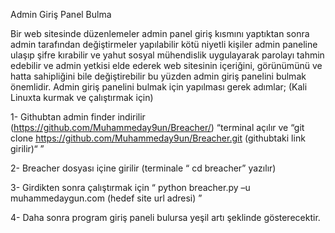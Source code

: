 Admin Giriş Panel Bulma

Bir web sitesinde düzenlemeler admin panel giriş kısmını yaptıktan sonra admin tarafından değiştirmeler yapılabilir kötü niyetli kişiler admin paneline ulaşıp şifre kırabilir ve yahut sosyal mühendislik uygulayarak parolayı tahmin edebilir ve admin yetkisi elde ederek web sitesinin içeriğini, görünümünü ve hatta sahipliğini bile değiştirebilir bu yüzden admin giriş panelini bulmak önemlidir.
Admin giriş panelini bulmak için yapılması gerek adımlar; (Kali Linuxta kurmak ve çalıştırmak için)

1-	Githubtan admin finder indirilir (https://github.com/Muhammeday9un/Breacher/)
“terminal açılır ve “git clone https://github.com/Muhammeday9un/Breacher.git (githubtaki link girilir)“ ”

2-	Breacher dosyası içine girilir (terminale “ cd breacher” yazılır)

3-	Girdikten sonra çalıştırmak için “ python breacher.py –u muhammedaygun.com (hedef site url adresi) ”

4-	Daha sonra program giriş paneli bulursa yeşil artı şeklinde gösterecektir.

